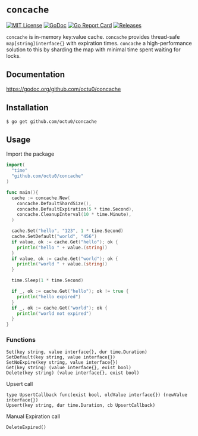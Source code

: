 # `concache`

[![MIT License](https://img.shields.io/github/license/mashape/apistatus.svg?maxAge=2592000)](https://github.com/octu0/concache/blob/master/LICENSE)
[![GoDoc](https://godoc.org/github.com/octu0/cocache?status.svg)](https://godoc.org/github.com/octu0/concache)
[![Go Report Card](https://goreportcard.com/badge/github.com/octu0/concache)](https://goreportcard.com/report/github.com/octu0/concache)
[![Releases](https://img.shields.io/github/v/release/octu0/concache)](https://github.com/octu0/concache/releases)

`concache` is in-memory key:value cache. `concache` provides thread-safe `map[string]interface{}` with expiration times.
`concache` a high-performance solution to this by sharding the map with minimal time spent waiting for locks.

## Documentation

https://godoc.org/github.com/octu0/concache

## Installation

```
$ go get github.com/octu0/concache
```

## Usage

Import the package

```go
import(
  "time"
  "github.com/octu0/concache"
)

func main(){
  cache := concache.New(
    concache.DefaultShardSize(),
    concache.DefaultExpiration(5 * time.Second),
    concache.CleanupInterval(10 * time.Minute),
  )

  cache.Set("hello", "123", 1 * time.Second)
  cache.SetDefault("world", "456")
  if value, ok := cache.Get("hello"); ok {
    println("hello " + value.(string))
  }
  if value, ok := cache.Get("world"); ok {
    println("world " + value.(string))
  }

  time.Sleep(1 * time.Second)

  if _, ok := cache.Get("hello"); ok != true {
    println("hello expired")
  }
  if _, ok := cache.Get("world"); ok {
    println("world not expired")
  }
}
```

### Functions

```
Set(key string, value interface{}, dur time.Duration)
SetDefault(key string, value interface{})
SetNoExpire(key string, value interface{})
Get(key string) (value interface{}, exist bool)
Delete(key string) (value interface{}, exist bool)
```

Upsert call

```
type UpsertCallback func(exist bool, oldValue interface{}) (newValue interface{})
Upsert(key string, dur time.Duration, cb UpsertCallback)
```

Manual Expiration call

```
DeleteExpired()
```
